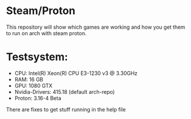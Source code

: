 # Steam/Proton
This repository will show which games are working and how you get them to run on arch with steam proton.

# Testsystem:
- CPU: Intel(R) Xeon(R) CPU E3-1230 v3 @ 3.30GHz
- RAM: 16 GB
- GPU: 1080 GTX
- Nvidia-Drivers: 415.18 (default arch-repo)
- Proton: 3.16-4 Beta

There are fixes to get stuff running in the help file
